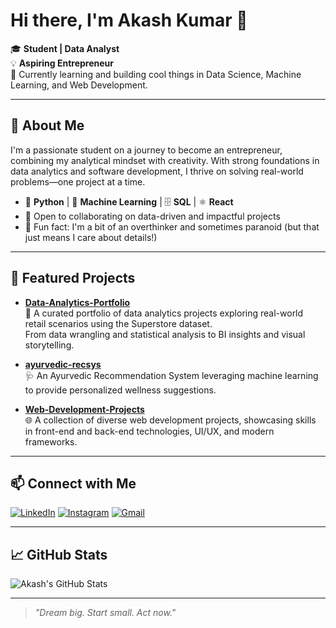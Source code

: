 # Hi there, I'm Akash Kumar 👋

🎓 **Student | Data Analyst**  
💡 **Aspiring Entrepreneur**  
🌱 Currently learning and building cool things in Data Science, Machine Learning, and Web Development.

---

## 🚀 About Me

I'm a passionate student on a journey to become an entrepreneur, combining my analytical mindset with creativity. With strong foundations in data analytics and software development, I thrive on solving real-world problems—one project at a time.

- 🐍 **Python** | 🤖 **Machine Learning** | 🗄️ **SQL** | ⚛️ **React**
- 🤝 Open to collaborating on data-driven and impactful projects
- 🧠 Fun fact: I'm a bit of an overthinker and sometimes paranoid (but that just means I care about details!)

---

## 🌟 Featured Projects

- [**Data-Analytics-Portfolio**](https://github.com/theakashkumar22/Data-Analytics-Portfolio)  
  🚀 A curated portfolio of data analytics projects exploring real-world retail scenarios using the Superstore dataset.  
  From data wrangling and statistical analysis to BI insights and visual storytelling.

- [**ayurvedic-recsys**](https://github.com/theakashkumar22/ayurvedic-recsys)  
  🩺 An Ayurvedic Recommendation System leveraging machine learning to provide personalized wellness suggestions.

- [**Web-Development-Projects**](https://github.com/theakashkumar22/Web-Development-Projects)  
  🌐 A collection of diverse web development projects, showcasing skills in front-end and back-end technologies, UI/UX, and modern frameworks.

---

## 📫 Connect with Me

[![LinkedIn](https://img.shields.io/badge/LinkedIn-blue?logo=linkedin&style=flat-square)](https://www.linkedin.com/in/akashkumarpr/)
[![Instagram](https://img.shields.io/badge/Instagram-E4405F?logo=instagram&logoColor=white&style=flat-square)](https://instagram.com/theakashkumar22)
[![Gmail](https://img.shields.io/badge/Email-D14836?logo=gmail&logoColor=white&style=flat-square)](mailto:theakashkumar221@gmail.com)

---

## 📈 GitHub Stats

![Akash's GitHub Stats](https://github-readme-stats.vercel.app/api?username=theakashkumar22&show_icons=true&hide_title=true&theme=default)

---

> *"Dream big. Start small. Act now."*
